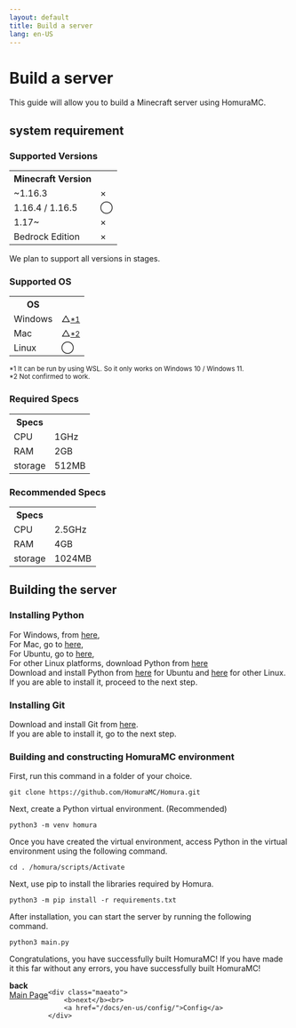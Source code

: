 ```yaml
---
layout: default
title: Build a server
lang: en-US
---
```

# Build a server
This guide will allow you to build a Minecraft server using HomuraMC.
## system requirement
### Supported Versions
<table class="table table-striped">
	<tr>
		<th scope="col">Minecraft Version</th>
		<th scope="col"></th>
	</tr>
	<tr>
		<td>~1.16.3</td>
		<td>×</td>
	</tr>
	<tr>
		<td>1.16.4 / 1.16.5</td>
		<td>◯</td>
	</tr>
	<tr>
		<td>1.17~</td>
		<td>×</td>
	</tr>
	<tr>
		<td>Bedrock Edition</td>
		<td>×</td>
	</tr>
</table>

We plan to support all versions in stages.

### Supported OS
<table class="table table-striped">
	<tr>
		<th scope="col">OS</th>
		<th scope="col"></th>
	</tr>
	<tr>
		<td>Windows</td>
		<td>△<a href="#sys-ok-1"><small>*1</small></a></td>
	</tr>
	<tr>
		<td>Mac</td>
		<td>△<a href="#sys-ok-2"><small>*2</small></a></td>
	</tr>
	<tr>
		<td>Linux</td>
		<td>◯</td>
	</tr>
</table>

<a id="sys-ok-1"></a><small>*1 It can be run by using WSL. So it only works on Windows 10 / Windows 11.</small><br>
<a id="sys-ok-2"></a><small>*2 Not confirmed to work.</small>

### Required Specs
<table class="table table-striped">
	<tr>
		<th scope="col">Specs</th>
		<th scope="col"></th>
	</tr>
	<tr>
		<td>CPU</td>
		<td>1GHz</td>
	</tr>
	<tr>
		<td>RAM</td>
		<td>2GB</td>
	</tr>
	<tr>
		<td>storage</td>
		<td>512MB</td>
	</tr>
</table>

### Recommended Specs
<table class="table table-striped">
	<tr>
		<th scope="col">Specs</th>
		<th scope="col"></th>
	</tr>
	<tr>
		<td>CPU</td>
		<td>2.5GHz</td>
	</tr>
	<tr>
		<td>RAM</td>
		<td>4GB</td>
	</tr>
	<tr>
		<td>storage</td>
		<td>1024MB</td>
	</tr>
</table>

## Building the server
### Installing Python
For Windows, from [here](https://www.python.org/downloads/windows/),  
For Mac, go to [here](https://www.python.org/downloads/macos/),  
For Ubuntu, go to [here](https://www.python.jp/install/ubuntu/index.html),  
For other Linux platforms, download Python from [here](https://www.python.jp/install/centos/index.html)  
Download and install Python from [here]() for Ubuntu and [here]() for other Linux.  
If you are able to install it, proceed to the next step.

### Installing Git
Download and install Git from [here](https://git-scm.com/downloads).  
If you are able to install it, go to the next step.

### Building and constructing HomuraMC environment
First, run this command in a folder of your choice.
```
git clone https://github.com/HomuraMC/Homura.git
```
Next, create a Python virtual environment. (Recommended)
```
python3 -m venv homura
```
Once you have created the virtual environment, access Python in the virtual environment using the following command.
```
cd . /homura/scripts/Activate
```
Next, use pip to install the libraries required by Homura.  
```
python3 -m pip install -r requirements.txt
```
After installation, you can start the server by running the following command.  
```
python3 main.py
```
Congratulations, you have successfully built HomuraMC! If you have made it this far without any errors, you have successfully built HomuraMC!
  
<div style="display: flex;">
	<div class="maeato">
		<b>back</b><br>
		<a href="/docs/en-us/">Main Page</a>
	</div>

	<div class="maeato">
		<b>next</b><br>
		<a href="/docs/en-us/config/">Config</a>
	</div>
</div>